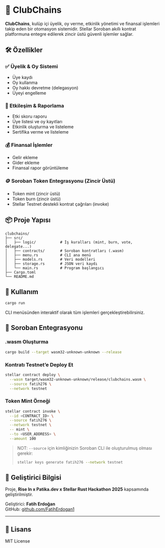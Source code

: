 # 🚀 ClubChains

**ClubChains**, kulüp içi üyelik, oy verme, etkinlik yönetimi ve finansal işlemleri takip eden bir otomasyon sistemidir. Stellar Soroban akıllı kontrat platformuna entegre edilerek zincir üstü güvenli işlemler sağlar.

## 🛠 Özellikler

### ✅ Üyelik & Oy Sistemi
- Üye kaydı
- Oy kullanma
- Oy hakkı devretme (delegasyon)
- Üyeyi engelleme

### 💬 Etkileşim & Raporlama
- Etki skoru raporu
- Üye listesi ve oy kayıtları
- Etkinlik oluşturma ve listeleme
- Sertifika verme ve listeleme

### 💰 Finansal İşlemler
- Gelir ekleme
- Gider ekleme
- Finansal rapor görüntüleme

### 🪙 Soroban Token Entegrasyonu (Zincir Üstü)
- Token mint (zincir üstü)
- Token burn (zincir üstü)
- Stellar Testnet destekli kontrat çağrıları (invoke)

## 📦 Proje Yapısı

```
clubchains/
├── src/
│   ├── logic/           # İş kuralları (mint, burn, vote, delegate...)
│   ├── contracts/       # Soroban kontratları (.wasm)
│   ├── menu.rs          # CLI ana menü
│   ├── models.rs        # Veri modelleri
│   ├── storage.rs       # JSON veri kaydı
│   └── main.rs          # Program başlangıcı
├── Cargo.toml
└── README.md
```

## 🧪 Kullanım

```bash
cargo run
```

CLI menüsünden interaktif olarak tüm işlemleri gerçekleştirebilirsiniz.

## 🔗 Soroban Entegrasyonu

### .wasm Oluşturma

```bash
cargo build --target wasm32-unknown-unknown --release
```

### Kontratı Testnet’e Deploy Et

```bash
stellar contract deploy \
  --wasm target/wasm32-unknown-unknown/release/clubchains.wasm \
  --source fatih276 \
  --network testnet
```

### Token Mint Örneği
```bash
stellar contract invoke \
  --id <CONTRACT_ID> \
  --source fatih276 \
  --network testnet \
  -- mint \
  --to <USER_ADDRESS> \
  --amount 100
```

> NOT: `--source` için kimliğinizin Soroban CLI ile oluşturulmuş olması gerekir:
> ```bash
> stellar keys generate fatih276 --network testnet
> ```

## 💼 Geliştirici Bilgisi

Proje, **Rise In x Patika.dev x Stellar Rust Hackathon 2025** kapsamında geliştirilmiştir.

Geliştirici: **Fatih Erdoğan**  
GitHub: [github.com/FatihErdogan1](https://github.com/FatihErdogan1)

---

## 📃 Lisans

MIT License
